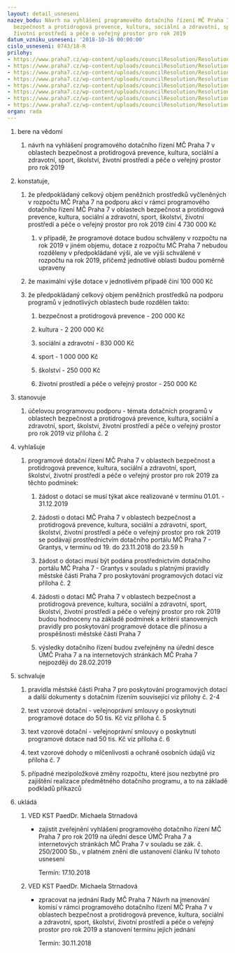 ```yaml
---
layout: detail_usneseni
nazev_bodu: Návrh na vyhlášení programového dotačního řízení MČ Praha 7 v oblastech
  bezpečnost a protidrogová prevence, kultura, sociální a zdravotní, sport, školství,
  životní prostředí a péče o veřejný prostor pro rok 2019
datum_vzniku_usneseni: '2018-10-16 00:00:00'
cislo_usneseni: 0743/18-R
prilohy:
- https://www.praha7.cz/wp-content/uploads/councilResolution/Resolutions/30286/export/M17DV_Obecneprogramovedotace_2019_vyhlaseni~398902.doc
- https://www.praha7.cz/wp-content/uploads/councilResolution/Resolutions/30286/export/Pravidla_pro_poskytovani_programove_dotace_MC_Praha_7_pro_rok_2019_GRANTYS~398901.doc
- https://www.praha7.cz/wp-content/uploads/councilResolution/Resolutions/30286/export/Potvrzeniopodanizadostioprogramovoudotaci_2019~398900.docx
- https://www.praha7.cz/wp-content/uploads/councilResolution/Resolutions/30286/export/Zasadyzpracovaniosobnichudaju_DotacniportalMCPraha7_Grantys~398899.docx
- https://www.praha7.cz/wp-content/uploads/councilResolution/Resolutions/30286/export/Vzorova_smlouva_programova_dotace_2019_do_50tis~398898.doc
- https://www.praha7.cz/wp-content/uploads/councilResolution/Resolutions/30286/export/Vzorova_smlouva_programova_dotace_2019_nad_50tis~398897.doc
- https://www.praha7.cz/wp-content/uploads/councilResolution/Resolutions/30286/export/Dohodaomlcenlivosti_programovedotacnirizeni2018~398896.doc
- https://www.praha7.cz/wp-content/uploads/councilResolution/Resolutions/30286/export/export~399368.pdf
organ: rada
---
```

<ol id="urzList" class="urzList_view"><li class="urzClass1" id=""><span name="1">bere na vědomí</span><ol class="urzOlClass decimal "><li class="urzClass2" id="" style="text-align: left;"><span><p>návrh na vyhlášení programového dotačního řízení MČ Praha 7 v oblastech bezpečnost a protidrogová prevence, kultura, sociální a zdravotní, sport, školství, životní prostředí a péče o veřejný prostor pro rok 2019<br></p></span></li></ol></li><li class="urzClass1" id=""><span name="50">konstatuje,</span><ol class="urzOlClass decimal "><li class="urzClass2" id="" style="text-align: left;"><span><p>že předpokládaný celkový objem peněžních prostředků vyčleněných v rozpočtu MČ Praha 7 na podporu akcí v rámci programového dotačního řízení MČ Praha 7 v oblastech bezpečnost a protidrogová prevence, kultura, sociální a zdravotní, sport, školství,&nbsp;životní prostředí a péče o veřejný prostor pro rok 2019 činí&nbsp;4 730 000 Kč</p></span><ol class="urzUlClass"><li class="urzClass3" id="" style="text-align: left;"><span><p>v případě, že programové dotace budou schváleny v rozpočtu na rok 2019 v jiném objemu, dotace z rozpočtu MČ Praha 7 nebudou rozděleny v předpokládané výši, ale ve výši schválené v rozpočtu na rok 2019, přičemž jednotlivé oblasti budou poměrně upraveny</p></span></li></ol></li><li class="urzClass2" id="" style="text-align: left;"><span><p>že maximální výše dotace v jednotlivém případě činí 100 000 Kč</p></span></li><li class="urzClass2" id="" style="text-align: left;"><span><p>že předpokládaný celkový objem peněžních prostředků na podporu programů v jednotlivých oblastech bude rozdělen takto:</p></span><ol class="urzUlClass"><li class="urzClass3" id="" style="text-align: left;"><span><p>bezpečnost a protidrogová prevence - 200 000 Kč</p></span></li><li class="urzClass3" id="" style="text-align: left;"><span><p>kultura - 2 200 000 Kč</p></span></li><li class="urzClass3" id="" style="text-align: left;"><span><p>sociální a zdravotní - 830 000 Kč</p></span></li><li class="urzClass3" id="" style="text-align: left;"><span><p>sport - 1 000 000 Kč</p></span></li><li class="urzClass3" id="" style="text-align: left;"><span><p>školství - 250 000 Kč</p></span></li><li class="urzClass3" id="" style="text-align: left;"><span><p>životní prostředí a péče o veřejný prostor - 250 000 Kč</p></span></li></ol></li></ol></li><li class="urzClass1" id=""><span name="77">stanovuje</span><ol class="urzOlClass decimal "><li class="urzClass2" id="" style="text-align: left;"><span><p>účelovou programovou podporu - témata dotačních programů v oblastech bezpečnost a protidrogová prevence, kultura, sociální a zdravotní, sport, školství,&nbsp;životní prostředí a péče o veřejný prostor pro rok 2019 viz příloha č. 2</p></span></li></ol></li><li class="urzClass1" id=""><span name="36">vyhlašuje</span><ol class="urzOlClass decimal "><li class="urzClass2" id="" style="text-align: left;"><span><p>programové dotační řízení MČ Praha 7 v oblastech bezpečnost a protidrogová prevence, kultura, sociální a zdravotní, sport, školství,&nbsp;životní prostředí a péče o veřejný prostor pro rok 2019 za těchto podmínek:</p></span><ol class="urzUlClass"><li class="urzClass3" id="" style="text-align: left;"><span><p>žádost o dotaci se musí týkat akce realizované v termínu 01.01. - 31.12.2019</p></span></li><li class="urzClass3" id="" style="text-align: left;"><span><p>žádosti o dotaci MČ Praha 7 v oblastech bezpečnost a protidrogová prevence, kultura, sociální a zdravotní, sport, školství,&nbsp;životní prostředí a péče o veřejný prostor pro rok 2019 se podávají prostřednictvím dotačního portálu MČ Praha 7 - Grantys, v termínu od 19. do 23.11.2018 do 23.59 h<br></p></span></li><li class="urzClass3" id="" style="text-align: left;"><span><p>žádost o dotaci musí být podána prostřednictvím dotačního portálu MČ Praha 7 - Grantys v souladu s platnými pravidly městské části Praha 7 pro poskytování programových dotací viz příloha č. 2</p></span></li><li class="urzClass3" id="" style="text-align: left;"><span><p>žádosti o dotaci MČ Praha 7 v oblastech bezpečnost a protidrogová prevence, kultura, sociální a zdravotní, sport, školství, životní prostředí a péče o veřejný prostor pro rok 2019 budou hodnoceny na základě podmínek a kritérií stanovených pravidly pro poskytování programové dotace dle přínosu a prospěšnosti městské části Praha 7</p></span></li><li class="urzClass3" id="" style="text-align: left;"><span><p>výsledky dotačního řízení budou zveřejněny na úřední desce ÚMČ Praha 7 a na internetových stránkách MČ Praha 7 nejpozději do 28.02.2019</p></span></li></ol></li></ol></li><li class="urzClass1" id=""><span name="24">schvaluje</span><ol class="urzOlClass decimal "><li class="urzClass2" id="" style="text-align: left;"><span><p>pravidla městské části Praha 7 pro poskytování programových dotací a další dokumenty s dotačním řízením související viz přílohy č. 2-4</p></span></li><li class="urzClass2" id="" style="text-align: left;"><span><p>text vzorové dotační - veřejnoprávní smlouvy o poskytnutí programové dotace do 50 tis. Kč viz příloha č. 5</p></span></li><li class="urzClass2" id="" style="text-align: left;"><span><p>text vzorové dotační - veřejnoprávní smlouvy o poskytnutí programové dotace nad 50 tis. Kč viz příloha č. 6</p></span></li><li class="urzClass2" id="" style="text-align: left;"><span><p>text vzorové dohody o mlčenlivosti a ochraně osobních údajů viz příloha č. 7</p></span></li><li class="urzClass2" id="" style="text-align: left;"><span><p>případné mezipoložkové změny rozpočtu, které jsou nezbytné pro zajištění realizace předmětného dotačního programu, a to na základě podkladů příkazců</p></span></li></ol></li><li class="urzClass1" id="urzUkoly"><span name="1">ukládá</span><ol class="urzOlClass"><li class="urzClass2"><span><p>VED KST PaedDr. Michaela Strnadová</p></span><ul class="urzUlClass"><li class="urzClass3"><span><p>zajistit zveřejnění vyhlášení programového dotačního řízení MČ Praha 7 pro rok 2019 na úřední desce ÚMČ Praha 7 a internetových stránkách MČ Praha 7 v souladu se zák. č. 250/2000 Sb., v platném znění dle ustanovení článku IV tohoto usnesení</p></span><span class="urzUkolTermin">  Termín:&nbsp;17.10.2018</span></li></ul></li><li class="urzClass2"><span><p>VED KST PaedDr. Michaela Strnadová</p></span><ul class="urzUlClass"><li class="urzClass3"><span><p>zpracovat na jednání Rady MČ Praha 7 Návrh na jmenování komisí v rámci programového dotačního řízení MČ Praha 7 v oblastech bezpečnost a protidrogová prevence, kultura, sociální a zdravotní, sport, školství, životní prostředí a péče o veřejný prostor pro rok 2019 a stanovení termínu jejich jednání</p></span><span class="urzUkolTermin">  Termín:&nbsp;30.11.2018</span></li></ul></li></ol></li></ol>